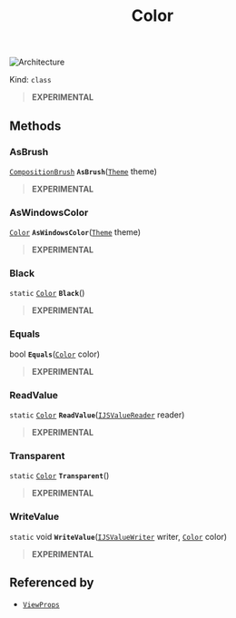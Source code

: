 ﻿---
id: Color
title: Color
---

![Architecture](https://img.shields.io/badge/architecture-new_only-blue)

Kind: `class`

> **EXPERIMENTAL**

## Methods
### AsBrush
[`CompositionBrush`](https://learn.microsoft.com/windows/windows-app-sdk/api/winrt/Microsoft.UI.Composition.CompositionBrush) **`AsBrush`**([`Theme`](Theme) theme)

> **EXPERIMENTAL**

### AsWindowsColor
[`Color`](https://docs.microsoft.com/uwp/api/Windows.UI.Color) **`AsWindowsColor`**([`Theme`](Theme) theme)

> **EXPERIMENTAL**

### Black
`static` [`Color`](Color) **`Black`**()

> **EXPERIMENTAL**

### Equals
bool **`Equals`**([`Color`](Color) color)

> **EXPERIMENTAL**

### ReadValue
`static` [`Color`](Color) **`ReadValue`**([`IJSValueReader`](IJSValueReader) reader)

> **EXPERIMENTAL**

### Transparent
`static` [`Color`](Color) **`Transparent`**()

> **EXPERIMENTAL**

### WriteValue
`static` void **`WriteValue`**([`IJSValueWriter`](IJSValueWriter) writer, [`Color`](Color) color)

> **EXPERIMENTAL**

## Referenced by
- [`ViewProps`](ViewProps)

